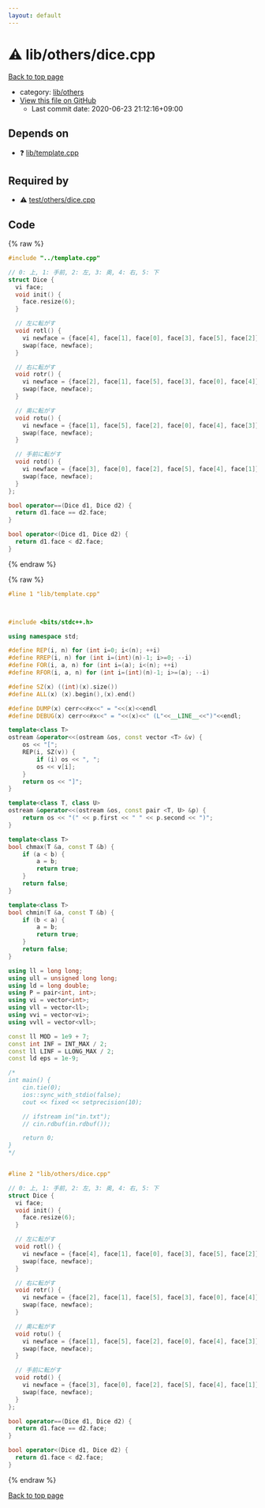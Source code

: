 ```yaml
---
layout: default
---
```


<!-- mathjax config similar to math.stackexchange -->
<script type="text/javascript" async
  src="https://cdnjs.cloudflare.com/ajax/libs/mathjax/2.7.5/MathJax.js?config=TeX-MML-AM_CHTML">
</script>
<script type="text/x-mathjax-config">
  MathJax.Hub.Config({
    TeX: { equationNumbers: { autoNumber: "AMS" }},
    tex2jax: {
      inlineMath: [ ['$','$'] ],
      processEscapes: true
    },
    "HTML-CSS": { matchFontHeight: false },
    displayAlign: "left",
    displayIndent: "2em"
  });
</script>

<script type="text/javascript" src="https://cdnjs.cloudflare.com/ajax/libs/jquery/3.4.1/jquery.min.js"></script>
<script src="https://cdn.jsdelivr.net/npm/jquery-balloon-js@1.1.2/jquery.balloon.min.js" integrity="sha256-ZEYs9VrgAeNuPvs15E39OsyOJaIkXEEt10fzxJ20+2I=" crossorigin="anonymous"></script>
<script type="text/javascript" src="../../../assets/js/copy-button.js"></script>
<link rel="stylesheet" href="../../../assets/css/copy-button.css" />


# :warning: lib/others/dice.cpp

<a href="../../../index.html">Back to top page</a>

* category: <a href="../../../index.html#2569b475fca6e8e7d428548d20016ff0">lib/others</a>
* <a href="{{ site.github.repository_url }}/blob/master/lib/others/dice.cpp">View this file on GitHub</a>
    - Last commit date: 2020-06-23 21:12:16+09:00




## Depends on

* :question: <a href="../template.cpp.html">lib/template.cpp</a>


## Required by

* :warning: <a href="../../test/others/dice.cpp.html">test/others/dice.cpp</a>


## Code

<a id="unbundled"></a>
{% raw %}
```cpp
#include "../template.cpp"

// 0: 上, 1: 手前, 2: 左, 3: 奥, 4: 右, 5: 下
struct Dice {
  vi face;
  void init() {
    face.resize(6);
  }

  // 左に転がす
  void rotl() {
    vi newface = {face[4], face[1], face[0], face[3], face[5], face[2]};
    swap(face, newface);
  }

  // 右に転がす
  void rotr() {
    vi newface = {face[2], face[1], face[5], face[3], face[0], face[4]};
    swap(face, newface);
  }

  // 奥に転がす
  void rotu() {
    vi newface = {face[1], face[5], face[2], face[0], face[4], face[3]};
    swap(face, newface);
  }

  // 手前に転がす
  void rotd() {
    vi newface = {face[3], face[0], face[2], face[5], face[4], face[1]};
    swap(face, newface);
  }
};

bool operator==(Dice d1, Dice d2) {
  return d1.face == d2.face;
}

bool operator<(Dice d1, Dice d2) {
  return d1.face < d2.face;
}
```
{% endraw %}

<a id="bundled"></a>
{% raw %}
```cpp
#line 1 "lib/template.cpp"



#include <bits/stdc++.h>

using namespace std;

#define REP(i, n) for (int i=0; i<(n); ++i)
#define RREP(i, n) for (int i=(int)(n)-1; i>=0; --i)
#define FOR(i, a, n) for (int i=(a); i<(n); ++i)
#define RFOR(i, a, n) for (int i=(int)(n)-1; i>=(a); --i)

#define SZ(x) ((int)(x).size())
#define ALL(x) (x).begin(),(x).end()

#define DUMP(x) cerr<<#x<<" = "<<(x)<<endl
#define DEBUG(x) cerr<<#x<<" = "<<(x)<<" (L"<<__LINE__<<")"<<endl;

template<class T>
ostream &operator<<(ostream &os, const vector <T> &v) {
    os << "[";
    REP(i, SZ(v)) {
        if (i) os << ", ";
        os << v[i];
    }
    return os << "]";
}

template<class T, class U>
ostream &operator<<(ostream &os, const pair <T, U> &p) {
    return os << "(" << p.first << " " << p.second << ")";
}

template<class T>
bool chmax(T &a, const T &b) {
    if (a < b) {
        a = b;
        return true;
    }
    return false;
}

template<class T>
bool chmin(T &a, const T &b) {
    if (b < a) {
        a = b;
        return true;
    }
    return false;
}

using ll = long long;
using ull = unsigned long long;
using ld = long double;
using P = pair<int, int>;
using vi = vector<int>;
using vll = vector<ll>;
using vvi = vector<vi>;
using vvll = vector<vll>;

const ll MOD = 1e9 + 7;
const int INF = INT_MAX / 2;
const ll LINF = LLONG_MAX / 2;
const ld eps = 1e-9;

/*
int main() {
    cin.tie(0);
    ios::sync_with_stdio(false);
    cout << fixed << setprecision(10);

    // ifstream in("in.txt");
    // cin.rdbuf(in.rdbuf());

    return 0;
}
*/


#line 2 "lib/others/dice.cpp"

// 0: 上, 1: 手前, 2: 左, 3: 奥, 4: 右, 5: 下
struct Dice {
  vi face;
  void init() {
    face.resize(6);
  }

  // 左に転がす
  void rotl() {
    vi newface = {face[4], face[1], face[0], face[3], face[5], face[2]};
    swap(face, newface);
  }

  // 右に転がす
  void rotr() {
    vi newface = {face[2], face[1], face[5], face[3], face[0], face[4]};
    swap(face, newface);
  }

  // 奥に転がす
  void rotu() {
    vi newface = {face[1], face[5], face[2], face[0], face[4], face[3]};
    swap(face, newface);
  }

  // 手前に転がす
  void rotd() {
    vi newface = {face[3], face[0], face[2], face[5], face[4], face[1]};
    swap(face, newface);
  }
};

bool operator==(Dice d1, Dice d2) {
  return d1.face == d2.face;
}

bool operator<(Dice d1, Dice d2) {
  return d1.face < d2.face;
}

```
{% endraw %}

<a href="../../../index.html">Back to top page</a>


